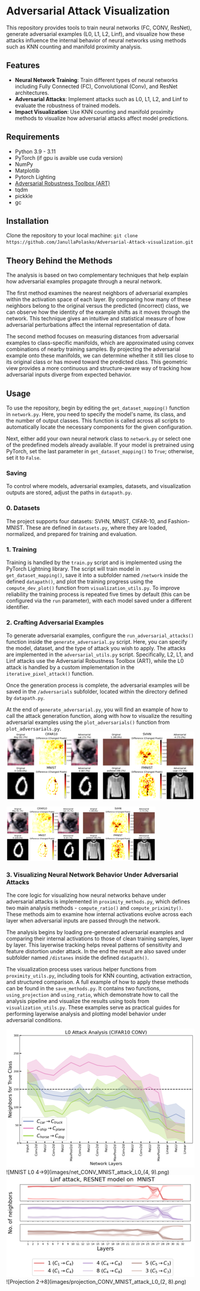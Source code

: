 # Adversarial Attack Visualization

This repository provides tools to train neural networks (FC, CONV, ResNet), generate adversarial examples (L0, L1, L2, Linf), and visualize how these attacks influence the internal behavior of neural networks using methods such as KNN counting and manifold proximity analysis.

## Features

- **Neural Network Training**: Train different types of neural networks including Fully Connected (FC), Convolutional (Conv), and ResNet architectures.
- **Adversarial Attacks**: Implement attacks such as L0, L1, L2, and Linf to evaluate the robustness of trained models.
- **Impact Visualization**: Use KNN counting and manifold proximity methods to visualize how adversarial attacks affect model predictions.

## Requirements

- Python 3.9 - 3.11
- PyTorch (if gpu is avaible use cuda version)
- NumPy
- Matplotlib 
- Pytorch Lighting
- [Adversarial Robustness Toolbox (ART)](https://github.com/Trusted-AI/adversarial-robustness-toolbox)  
- tqdm  
- pickkle
- gc

## Installation

Clone the repository to your local machine:
`git clone https://github.com/JanullaPolasko/Adversarial-Attack-visualization.git `

## Theory Behind the Methods

The analysis is based on two complementary techniques that help explain how adversarial examples propagate through a neural network.

The first method examines the nearest neighbors of adversarial examples within the activation space of each layer. By comparing how many of these neighbors belong to the original versus the predicted (incorrect) class, we can observe how the identity of the example shifts as it moves through the network. This technique gives an intuitive and statistical measure of how adversarial perturbations affect the internal representation of data.

The second method focuses on measuring distances from adversarial examples to class-specific manifolds, which are approximated using convex combinations of nearby training samples. By projecting the adversarial example onto these manifolds, we can determine whether it still lies close to its original class or has moved toward the predicted class. This geometric view provides a more continuous and structure-aware way of tracking how adversarial inputs diverge from expected behavior.

##  Usage

To use the repository, begin by editing the `get_dataset_mapping()` function in `network.py`. Here, you need to specify the model's name, its class, and the number of output classes. This function is called across all scripts to automatically locate the necessary components for the given configuration.

Next, either add your own neural network class to `network.py` or select one of the predefined models already available. If your model is pretrained using PyTorch, set the last parameter in `get_dataset_mapping()` to `True`; otherwise, set it to `False`.

### Saving
To control where models, adversarial examples, datasets, and visualization outputs are stored, adjust the paths in `datapath.py`.

###  0. Datasets

The project supports four datasets: SVHN, MNIST, CIFAR-10, and Fashion-MNIST. These are defined in `datasets.py`, where they are loaded, normalized, and prepared for training and evaluation.

###  1. Training

Training is handled by the `train.py` script and is implemented using the PyTorch Lightning library. The script will train model in  `get_dataset_mapping()`, save it into a subfolder named `/network` inside the defined `datapath()`, and plot the training progress using the `compute_dev_plot()` function from `visualization_utils.py`. To improve reliability the training process is repeated five times by default (this can be configured via the `run` parameter), with each model saved under a different identifier.

### 2. Crafting Adversarial Examples

To generate adversarial examples, configure the `run_adversarial_attacks()` function inside the `generate_adversarial.py` script. Here, you can specify the model, dataset, and the type of attack you wish to apply. The attacks are implemented in the `adversarial_utils.py` script. Specifically, L2, L1, and Linf attacks use the Adversarial Robustness Toolbox (ART), while the L0 attack is handled by a custom implementation in the `iterative_pixel_attack()` function.

Once the generation process is complete, the adversarial examples will be saved in the `/adversarials` subfolder, located within the directory defined by `datapath.py`.

At the end of `generate_adversarial.py`, you will find an example of how to call the attack generation function, along with how to visualize the resulting adversarial examples using the `plot_adversarials()` function from `plot_adversarials.py`.
![Example of AEs using L2 attack ](images/Example_Everything_L2_adversarials.png)

<img src="images/Example_Everything_L2_adversarials.png" alt="L2 Examples" width="400"/>

### 3. Visualizing Neural Network Behavior Under Adversarial Attacks

The core logic for visualizing how neural networks behave under adversarial attacks is implemented in `proximity_methods.py`, which defines two main analysis methods - `compute_ratio()` and `compute_priximity()`. These methods aim to examine how internal activations evolve across each layer when adversarial inputs are passed through the network.

The analysis begins by loading pre-generated adversarial examples and comparing their internal activations to those of clean training samples, layer by layer. This layerwise tracking helps reveal patterns of sensitivity and feature distortion under attack. In the end the result are also saved under subfolder named `/distanes` inside the defined `datapath()`.

The visualization process uses various helper functions from `proximity_utils.py`, including tools for KNN counting, activation extraction, and structured comparison. A full example of how to apply these methods can be found in the `save_methods.py`. It contains two functions, `using_projection` and `using_ratio`, which demonstrate how to call the analysis pipeline and visualize the results using tools from `visualization_utils.py`. These examples serve as practical guides for performing layerwise analysis and plotting model behavior under adversarial conditions.

![CIFAR10 L0](images/net_CONV_CIFAR10_attack_L0.png)
![MNIST L0 4→9](images/net_CONV_MNIST_attack_L0_(4, 9).png)
![RESNET Linf Dev](images/net_RESNET_MNIST_attack_Linf_Dev.png)
![Projection 2→8](images/projection_CONV_MNIST_attack_L0_(2, 8).png)



